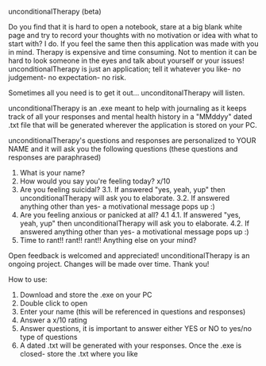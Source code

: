 unconditionalTherapy (beta)

Do you find that it is hard to open a notebook, stare at a big blank white page and try to record your thoughts with no motivation or idea with what to start with? I do. If you feel the same then this application was made with you in mind. Therapy is expensive and time consuming. Not to mention it can be hard to look someone in the eyes and talk about yourself or your issues! unconditionalTherapy is just an application; tell it whatever you like- no judgement- no expectation- no risk.

Sometimes all you need is to get it out... unconditonalTherapy will listen.

unconditionalTherapy is an .exe meant to help with journaling as it keeps track of all your responses and mental health history in a "MMddyy" dated .txt file that will be generated wherever the application is stored on your PC.

unconditionalTherapy's questions and responses are personalized to YOUR NAME and it will ask you the following questions (these questions and responses are paraphrased)

1. What is your name?
2. How would you say you're feeling today? x/10
3. Are you feeling suicidal?
3.1. If answered "yes, yeah, yup" then unconditionalTherapy will ask you to elaborate.
3.2. If answered anything other than yes- a motivational message pops up :)
4. Are you feeling anxious or panicked at all?
4.1  4.1. If answered "yes, yeah, yup" then unconditionalTherapy will ask you to elaborate.
4.2. If answered anything other than yes- a motivational message pops up :)
5. Time to rant!! rant!! rant!! Anything else on your mind?

Open feedback is welcomed and appreciated!
unconditionalTherapy is an ongoing project. Changes will be made over time.
Thank you!

How to use:

1. Download and store the .exe on your PC
2. Double click to open
3. Enter your name (this will be referenced in questions and responses)
4. Answer a x/10 rating
5. Answer questions, it is important to answer either YES or NO to yes/no type of questions
6. A dated .txt will be generated with your responses. Once the .exe is closed- store the .txt where you like
